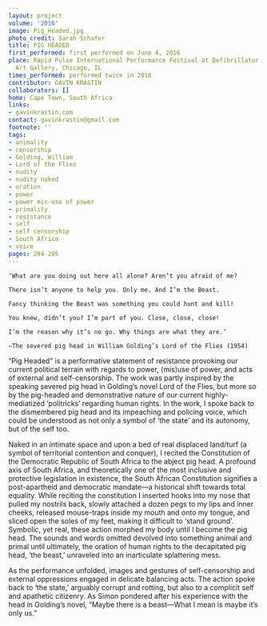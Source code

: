 ```yaml
---
layout: project
volume: '2016'
image: Pig_Headed.jpg
photo_credit: Sarah Schafer
title: PIG HEADED
first_performed: first performed on June 4, 2016
place: Rapid Pulse International Performance Festival at Defibrillator Performance
  Art Gallery, Chicago, IL
times_performed: performed twice in 2016
contributor: GAVIN KRASTIN
collaborators: []
home: Cape Town, South Africa
links:
- gavinkrastin.com
contact: gavinkrastin@gmail.com
footnote: ''
tags:
- animality
- censorship
- Golding, William
- Lord of the Flies
- nudity
- nudity naked
- oration
- power
- power mis-use of power
- primality
- resistance
- self
- self censorship
- South Africa
- voice
pages: 204-205
---
```


	‘What are you doing out here all alone? Aren’t you afraid of me?

	There isn’t anyone to help you. Only me. And I’m the Beast.

	Fancy thinking the Beast was something you could hunt and kill!

	You knew, didn’t you? I’m part of you. Close, close, close!

	I’m the reason why it’s no go. Why things are what they are.’

	—The severed pig head in William Golding’s Lord of the Flies (1954)

“Pig Headed” is a performative statement of resistance provoking our current political terrain with regards to power, (mis)use of power, and acts of external and self-censorship. The work was partly inspired by the speaking severed pig head in Golding’s novel Lord of the Flies, but more so by the pig-headed and demonstrative nature of our current highly-mediatized ‘politricks’ regarding human rights. In the work, I spoke back to the dismembered pig head and its impeaching and policing voice, which could be understood as not only a symbol of ‘the state’ and its autonomy, but of the self too.

Naked in an intimate space and upon a bed of real displaced land/turf (a symbol of territorial contention and conquer), I recited the Constitution of the Democratic Republic of South Africa to the abject pig head. A profound axis of South Africa, and theoretically one of the most inclusive and protective legislation in existence, the South African Constitution signifies a post-apartheid and democratic mandate—a historical shift towards total equality. While reciting the constitution I inserted hooks into my nose that pulled my nostrils back, slowly attached a dozen pegs to my lips and inner cheeks, released mouse-traps inside my mouth and onto my tongue, and sliced open the soles of my feet, making it difficult to ‘stand ground’. Symbolic, yet real, these action morphed my body until I become the pig head. The sounds and words omitted devolved into something animal and primal until ultimately, the oration of human rights to the decapitated pig head, ‘the beast,’ unraveled into an inarticulate splattering mess.

As the performance unfolded, images and gestures of self-censorship and external oppressions engaged in delicate balancing acts. The action spoke back to ‘the state,’ arguably corrupt and rotting, but also to a complicit self and apathetic citizenry. As Simon pondered after his experience with the head in Golding’s novel, “Maybe there is a beast—What I mean is maybe it’s only us.”
